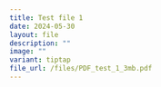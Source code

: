 ```yaml
---
title: Test file 1
date: 2024-05-30
layout: file
description: ""
image: ""
variant: tiptap
file_url: /files/PDF_test_1_3mb.pdf
---
```

